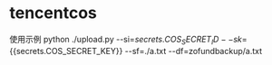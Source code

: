 # tencentcos
使用示例
python ./upload.py --si=${{secrets.COS_SECRET_ID}} --sk=${{secrets.COS_SECRET_KEY}} --sf=./a.txt --df=zofundbackup/a.txt
